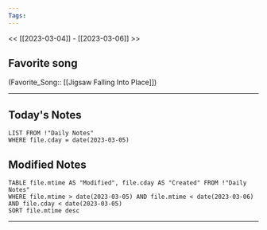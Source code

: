 ```yaml
---
Tags:
---
```

<< [[2023-03-04]] - [[2023-03-06]] >>
## Favorite song
(Favorite_Song:: [[Jigsaw Falling Into Place]])

___
## Today's Notes
```dataview
LIST FROM !"Daily Notes"
WHERE file.cday = date(2023-03-05)
```
## Modified Notes
```dataview
TABLE file.mtime AS "Modified", file.cday AS "Created" FROM !"Daily Notes" 
WHERE file.mtime > date(2023-03-05) AND file.mtime < date(2023-03-06) AND file.cday < date(2023-03-05)
SORT file.mtime desc
```
___
